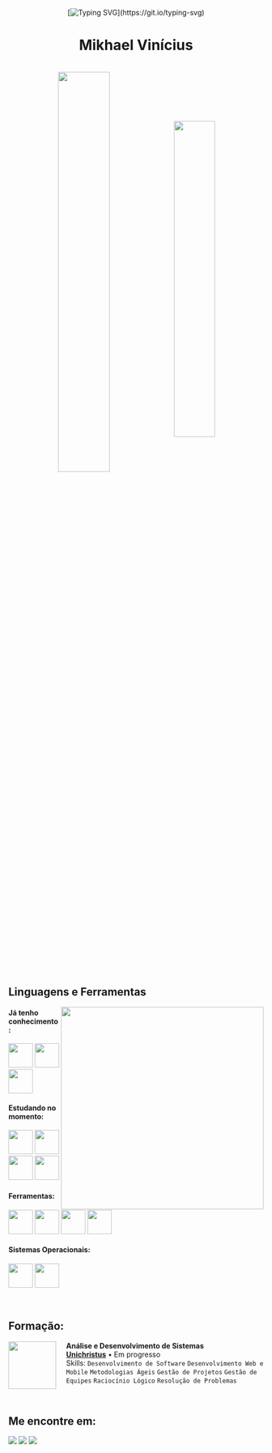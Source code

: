 <center>

[![Typing SVG](https://readme-typing-svg.herokuapp.com?font=JetBrains+Mono&pause=1000&center=true&vCenter=true&random=false&width=435&lines=Bem+vindo+ao+meu+perfil+do+GitHub!)](https://git.io/typing-svg)

</center>

<h1 align="center">Mikhael Vinícius</h1>

<br>

<div align="center" style="margin-bottom:50px">
 <img width=45% align="center" src="https://github-readme-stats.vercel.app/api?username=mikhaelviniciusm&theme=github_dark&show_icons=true" />
 <img width=40% align="center" src="https://github-readme-stats.vercel.app/api/top-langs/?username=mikhaelviniciusm&layout=compact&theme=github_dark" />
</div>

## Linguagens e Ferramentas

<img src="https://static.vecteezy.com/system/resources/previews/033/535/086/non_2x/coding-coding-3d-illustrations-free-png.png" min-width="400px" max-width="400px" width="400px" align="right">

#### Já tenho conhecimento:
[<img height="48px" width="48px" src="https://skillicons.dev/icons?i=c"/>](https://en.wikipedia.org/wiki/C_(programming_language))
[<img height="48px" width="48px" src="https://skillicons.dev/icons?i=html"/>](https://developer.mozilla.org/en-US/docs/Web/HTML)
[<img height="48px" width="48px" src="https://skillicons.dev/icons?i=css"/>](https://developer.mozilla.org/en-US/docs/Web/CSS)

#### Estudando no momento:
[<img height="48px" width="48px" src="https://skillicons.dev/icons?i=java"/>](https://www.java.com/)
[<img height="48px" width="48px" src="https://skillicons.dev/icons?i=python"/>](https://www.python.org/)
[<img height="48px" width="48px" src="https://skillicons.dev/icons?i=js"/>](https://developer.mozilla.org/en-US/docs/Web/JavaScript)
[<img height="48px" width="48px" src="https://skillicons.dev/icons?i=nodejs"/>](https://nodejs.org/en)


#### Ferramentas:
[<img height="48px" width="48px" src="https://skillicons.dev/icons?i=vscode"/>](https://code.visualstudio.com/)
[<img height="48px" width="48px" src="https://skillicons.dev/icons?i=github"/>](https://github.com/)
[<img height="48px" width="48px" src="https://skillicons.dev/icons?i=git"/>](https://git-scm.com/)
[<img height="48px" width="48px" src="https://skillicons.dev/icons?i=figma"/>](https://www.figma.com/)

#### Sistemas Operacionais:
[<img height="48px" width="48px" src="https://skillicons.dev/icons?i=windows"/>](https://www.microsoft.com/pt-br/windows)
[<img height="48px" width="48px" src="https://skillicons.dev/icons?i=linux"/>](https://www.linux.org/)

<br>

## Formação:

[<img align="left" height="94px" width="94px" src="https://scontent.ffor27-1.fna.fbcdn.net/v/t39.30808-6/334034442_229740642806846_3664143900888469211_n.jpg?_nc_cat=105&ccb=1-7&_nc_sid=5f2048&_nc_ohc=uC0NdtnfmQkQ7kNvgEw-J8v&_nc_ht=scontent.ffor27-1.fna&oh=00_AYBE10bUQKGtd0NxGP7AaEw_sjAXSmiVmgHY8n4m2X0DbA&oe=66478538" style="margin-right: 20px;"/>](https://www.unichristus.edu.br/)
**Análise e Desenvolvimento de Sistemas** \
[**Unichristus**](https://www.unichristus.edu.br/)  • Em progresso\
Skills: `Desenvolvimento de Software` `Desenvolvimento Web e Mobile` `Metodologias Ágeis` `Gestão de Projetos` `Gestão de Equipes`
`Raciocínio Lógico` `Resolução de Problemas`

<br>

## Me encontre em:
<div>
<a href="https://www.instagram.com/mikhaelvinicius/" target="_blank"><img loading="lazy" src="https://img.shields.io/badge/-Instagram-%23E4405F?style=for-the-badge&logo=instagram&logoColor=white" target="_blank"></a>
<a href = "mailto: mikhaelviniciusm@gmail.com"><img loading="lazy" src="https://img.shields.io/badge/Gmail-D14836?style=for-the-badge&logo=gmail&logoColor=white" target="_blank"></a>
<a href="https://www.linkedin.com/in/mikhaelvinicius/" target="_blank"><img loading="lazy" src="https://img.shields.io/badge/-LinkedIn-%230077B5?style=for-the-badge&logo=linkedin&logoColor=white" target="_blank"></a>   

</div>
